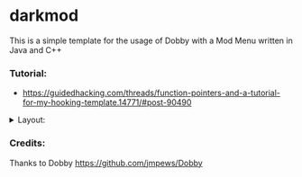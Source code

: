 # darkmod

This is a simple template for the usage of Dobby with a Mod Menu written in Java and C++

### Tutorial:

* https://guidedhacking.com/threads/function-pointers-and-a-tutorial-for-my-hooking-template.14771/#post-90490

<details>

<summary>Layout:</summary>
This is how the menu looks like when you simply build and run it 
You can editing menu what you want here

![Layout](screenshot/mcode.png | width=100)

Test from Kairosoft
game https://happymod.com/station-manager-app-mod/net.kairosoft.android.densha_en/original-download.html

![Layout](screenshot/khack.gif)

</details>

### Credits:

Thanks to Dobby https://github.com/jmpews/Dobby